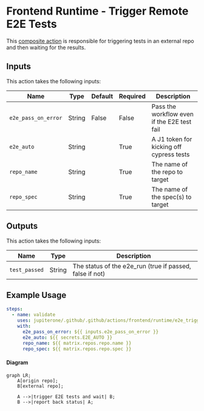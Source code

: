 # Frontend Runtime - Trigger Remote E2E Tests

This [composite action](./action.yml) is responsible for triggering tests in an external repo and then waiting for the results.

## Inputs

This action takes the following inputs:

| Name                        | Type    | Default                            | Required  | Description                                               |
| --------------------------- | ------- | ---------------------------------- | --------- | --------------------------------------------------------- |
| `e2e_pass_on_error`         | String  | False                              | False     | Pass the workflow even if the E2E test fail     
| `e2e_auto`                  | String  |                                    | True      | A J1 token for kicking off cypress tests     
| `repo_name`                 | String  |                                    | True      | The name of the repo to target     
| `repo_spec`                 | String  |                                    | True      | The name of the spec(s) to target                                                     

## Outputs

This action takes the following inputs:

| Name                        | Type    | Description                                               |
| --------------------------- | ------- | --------------------------------------------------------- |
| `test_passed`               | String  | The status of the e2e_run (true if passed, false if not)

## Example Usage

```yaml
steps:
  - name: validate
    uses: jupiterone/.github/.github/actions/frontend/runtime/e2e_trigger_remote_tests
    with:
      e2e_pass_on_error: ${{ inputs.e2e_pass_on_error }}
      e2e_auto: ${{ secrets.E2E_AUTO }}
      repo_name: ${{ matrix.repos.repo.name }}
      repo_spec: ${{ matrix.repos.repo.spec }}
```

#### Diagram

```mermaid
graph LR;
    A[origin repo];
    B[external repo];

    A -->|trigger E2E tests and wait| B;
    B -->|report back status| A;
```
